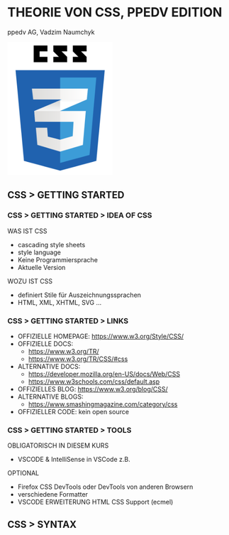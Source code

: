 # THEORIE VON CSS, PPEDV EDITION

ppedv AG, Vadzim Naumchyk

<img src="css-images/css-logo.png" alt="css-logo" height="300"/>

<!-- 
IDEEN
http://bennettfeely.com/clippy/ clip-path
http://www.spritecow.com/

PFLEGEN DIESER FOLIEN
Überschriften vereinheitlichen (06.01.2020)
draft-Folien und Abschnitte ausblenden
Folien mit viel Code in Demos übernehmen
in Demos übernommenen Folien mit #demo versehen
Folien auf Englisch übersetzen
Folien mit weniger als 5 Zeilen Text mit anderen Folien vereinen
LABS einbinden und vereinheitlichen
Code-Bilder als Text umschreiben
???, !!! und #todo abarbeiten
Tabellen vereinheitlichen (Folie mit Tabelle im Folienmaster anlegen?)
-->

## CSS > GETTING STARTED

### CSS > GETTING STARTED > IDEA OF CSS

WAS IST CSS

- cascading style sheets
- style language
- Keine Programmiersprache
- Aktuelle Version    <!-- #checkForUpdates -->

WOZU IST CSS

- definiert Stile für Auszeichnungssprachen
- HTML, XML, XHTML, SVG …

### CSS > GETTING STARTED > LINKS

- OFFIZIELLE HOMEPAGE: <https://www.w3.org/Style/CSS/>
- OFFIZIELLE DOCS:
  - <https://www.w3.org/TR/>
  - <https://www.w3.org/TR/CSS/#css>
- ALTERNATIVE DOCS:
  - <https://developer.mozilla.org/en-US/docs/Web/CSS>
  - <https://www.w3schools.com/css/default.asp>
- OFFIZIELLES BLOG: <https://www.w3.org/blog/CSS/>
- ALTERNATIVE BLOGS:
  - <https://www.smashingmagazine.com/category/css>
- OFFIZIELLER CODE: kein open source

<!--
IN COURSE REMARKS:
http://caniuse.com
Caniuse: zeigt Up-to-date Browser-Support-Tabellen für die Unterstützung von Front-End-Web-Technologien auf Desktop- und mobile Web-Browser

https://hacks.mozilla.org/category/css/
Referenzen
Default Values  https://www.w3schools.com/cssref/css_default_values.asp
Browsersupport
https://www.w3schools.com/cssref/css3_browsersupport.asp

BLOGS:
https://hacks.mozilla.org/category/css/
https://www.smashingmagazine.com/category/css

VLOGS:
https://www.youtube.com/channel/UCh5UlGiu9d6LegIeUCW4N1w

-------------------------------------------------------
PREPARATION REMARKS:

??? abarbeiten
https://www.smashingmagazine.com/2019/10/guide-new-experimental-css-devtools-firefox/

 -->

### CSS > GETTING STARTED > TOOLS

OBLIGATORISCH IN DIESEM KURS

- VSCODE & IntelliSense in VSCode z.B.

OPTIONAL

- Firefox CSS DevTools oder DevTools von anderen Browsern
- verschiedene Formatter
- VSCODE ERWEITERUNG HTML CSS Support (ecmel)

<!--
IN COURSE REMARKS:

-------------------------------------------------------
PREPARATION REMARKS:

/* class-Selektor */
        .borderClass {
            /* font-weight: bold; */
            border: 1px solid red;
        }
warum font auch an Kindelementen
border nur am ersten Element ???

??? was macht html css support vscode erweiterung ?
 -->

## CSS > SYNTAX


